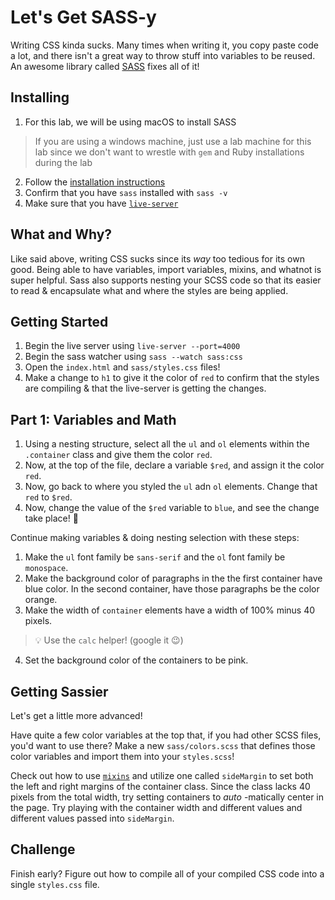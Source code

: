 # Let's Get SASS-y

Writing CSS kinda sucks. Many times when writing it, you copy paste code a lot, and there isn't a great way to throw stuff into variables to be reused. An awesome library called [SASS](http://sass-lang.com/) fixes all of it!

## Installing

1. For this lab, we will be using macOS to install SASS
  > If you are using a windows machine, just use a lab machine for this lab since we don't want to wrestle with `gem` and Ruby installations during the lab
2. Follow the [installation instructions ](http://sass-lang.com/install)
3. Confirm that you have `sass` installed with `sass -v`
3. Make sure that you have [`live-server`](https://www.npmjs.com/package/live-server)

## What and Why?

Like said above, writing CSS sucks since its _*way*_ too tedious for its own good. Being able to have variables, import variables, mixins, and whatnot is super helpful. Sass also supports nesting your SCSS code so that its easier to read & encapsulate what and where the styles are being applied.

## Getting Started

1. Begin the live server using `live-server --port=4000`
2. Begin the sass watcher using `sass --watch sass:css`
2. Open the `index.html` and `sass/styles.css` files!
3. Make a change to `h1` to give it the color of `red` to confirm that the styles are compiling & that the live-server is getting the changes.

## Part 1: Variables and Math

1. Using a nesting structure, select all the `ul` and `ol` elements within the `.container` class and give them the color `red`.
2. Now, at the top of the file, declare a variable `$red`, and assign it the color `red`.
3. Now, go back to where you styled the `ul` adn `ol` elements. Change that `red` to `$red`.
4. Now, change the value of the `$red` variable to `blue`, and see the change take place! :eyes:

Continue making variables & doing nesting selection with these steps:

1. Make the `ul` font family be `sans-serif` and the `ol` font family be `monospace`.
2. Make the background color of paragraphs in the the first container have blue color. In the second container, have those paragraphs be the color orange.
3. Make the width of `container` elements have a width of 100% minus 40 pixels.
> :bulb: Use the `calc` helper! (google it :wink:)
4. Set the background color of the containers to be pink.

## Getting Sassier

Let's get a little more advanced!

Have quite a few color variables at the top that, if you had other SCSS files, you'd want to use there? Make a new `sass/colors.scss` that defines those color variables and import them into your `styles.scss`!

Check out how to use [`mixins`](http://sass-lang.com/guide) and utilize one called `sideMargin` to set both the left and right margins of the container class. Since the class lacks 40 pixels from the total width, try setting containers to *auto* -matically center in the page. Try playing with the container width and different values and different values passed into `sideMargin`.

## Challenge

Finish early? Figure out how to compile all of your compiled CSS code into a single `styles.css` file.
